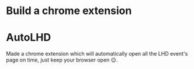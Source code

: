# Build a chrome extension

# AutoLHD
Made a chrome extension which will automatically open all the LHD event's page on time, just keep your browser open 😉.
